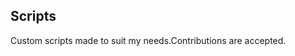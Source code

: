 ## Scripts
Custom scripts made to suit my needs.Contributions are accepted.
























